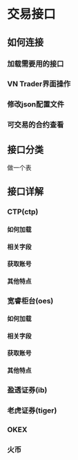 # 交易接口

## 如何连接

### 加载需要用的接口


### VN Trader界面操作


### 修改json配置文件


### 可交易的合约查看


## 接口分类

做一个表


## 接口详解

### CTP(ctp)

#### 如何加载

#### 相关字段

#### 获取账号

#### 其他特点


### 宽睿柜台(oes)

#### 如何加载

#### 相关字段

#### 获取账号

#### 其他特点


### 盈透证券(ib)

### 老虎证券(tiger)

### OKEX


### 火币